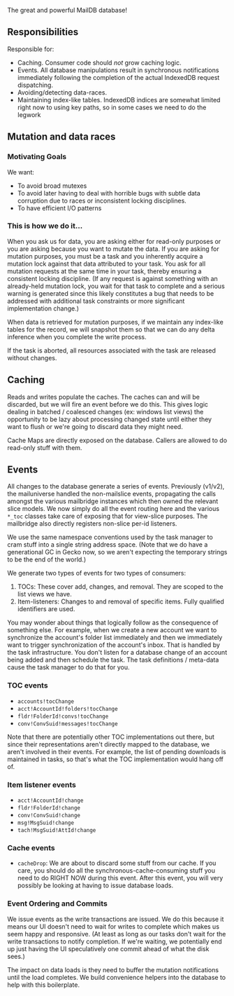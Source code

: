 The great and powerful MailDB database!

## Responsibilities ##

Responsible for:
- Caching. Consumer code should *not* grow caching logic.
- Events.  All database manipulations result in synchronous notifications
  immediately following the completion of the actual IndexedDB request
  dispatching.
- Avoiding/detecting data-races.
- Maintaining index-like tables.  IndexedDB indices are somewhat limited right
  now to using key paths, so in some cases we need to do the legwork

## Mutation and data races ##

### Motivating Goals ###

We want:
- To avoid broad mutexes
- To avoid later having to deal with horrible bugs with subtle data corruption
  due to races or inconsistent locking disciplines.
- To have efficient I/O patterns

### This is how we do it... ###

When you ask us for data, you are asking either for read-only purposes or you
are asking because you want to mutate the data.  If you are asking for mutation
purposes, you must be a task and you inherently acquire a mutation lock against
that data attributed to your task.  You ask for all mutation requests at the
same time in your task, thereby ensuring a consistent locking discipline.  (If
any request is against something with an already-held mutation lock, you wait
for that task to complete and a serious warning is generated since this
likely constitutes a bug that needs to be addressed with additional task
constraints or more significant implementation change.)

When data is retrieved for mutation purposes, if we maintain any index-like
tables for the record, we will snapshot them so that we can do any delta
inference when you complete the write process.

If the task is aborted, all resources associated with the task are released
without changes.

## Caching ##

Reads and writes populate the caches.  The caches can and will be discarded, but
we will fire an event before we do this.  This gives logic dealing in batched /
coalesced changes (ex: windows list views) the opportunity to be lazy about
processing changed state until either they want to flush or we're going to
discard data they might need.

Cache Maps are directly exposed on the database.  Callers are allowed to do
read-only stuff with them.

## Events ##

All changes to the database generate a series of events.  Previously (v1/v2),
the mailuniverse handled the non-mailslice events, propagating the calls amongst
the various mailbridge instances which then owned the relevant slice models.  We
now simply do all the event routing here and the various `*_toc` classes take
care of exposing that for view-slice purposes.  The mailbridge also directly
registers non-slice per-id listeners.

We use the same namespace conventions used by the task manager to cram stuff
into a single string address space.  (Note that we do have a generational GC
in Gecko now, so we aren't expecting the temporary strings to be the end of the
world.)

We generate two types of events for two types of consumers:
1. TOCs: These cover add, changes, and removal.  They are scoped to the list
   views we have.
2. Item-listeners: Changes to and removal of specific items.  Fully qualified
   identifiers are used.

You may wonder about things that logically follow as the consequence of
something else.  For example, when we create a new account we want to
synchronize the account's folder list immediately and then we immediately want
to trigger synchronization of the account's inbox.  That is handled by the task
infrastructure.  You don't listen for a database change of an account being
added and then schedule the task.  The task definitions / meta-data cause the
task manager to do that for you.

### TOC events ###

- `accounts!tocChange`
- `acct!AccountId!folders!tocChange`
- `fldr!FolderId!convs!tocChange`
- `conv!ConvSuid!messages!tocChange`

Note that there are potentially other TOC implementations out there, but since
their representations aren't directly mapped to the database, we aren't involved
in their events.  For example, the list of pending downloads is maintained in
tasks, so that's what the TOC implementation would hang off of.

### Item listener events ###

- `acct!AccountId!change`
- `fldr!FolderId!change`
- `conv!ConvSuid!change`
- `msg!MsgSuid!change`
- `tach!MsgSuid!AttId!change`

### Cache events ###

- `cacheDrop`: We are about to discard some stuff from our cache.  If you care,
  you should do all the synchronous-cache-consuming stuff you need to do RIGHT
  NOW during this event.  After this event, you will very possibly be looking at
  having to issue database loads.

### Event Ordering and Commits ###

We issue events as the write transactions are issued.  We do this because it
means our UI doesn't need to wait for writes to complete which makes us seem
happy and responsive.  (At least as long as our tasks don't wait for the write
transactions to notify completion.  If we're waiting, we potentially end up just
having the UI speculatively one commit ahead of what the disk sees.)

The impact on data loads is they need to buffer the mutation notifications until
the load completes.  We build convenience helpers into the database to help with
this boilerplate.
